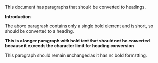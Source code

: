 This document has paragraphs that should be converted to headings.

**Introduction**

The above paragraph contains only a single bold element and is short, so should be converted to a heading.

**This is a longer paragraph with bold text that should not be converted because it exceeds the character limit for heading conversion**

This paragraph should remain unchanged as it has no bold formatting.
